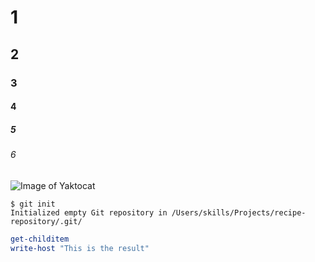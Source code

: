 # 1

## 2

### 3

#### 4

##### 5

###### 6

## ##



![Image of Yaktocat](https://octodex.github.com/images/yaktocat.png)



```
$ git init
Initialized empty Git repository in /Users/skills/Projects/recipe-repository/.git/
```


```PowerShell
get-childitem
write-host "This is the result"
```
